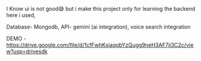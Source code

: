 I Know ui is not good😅 but i make this project only for learning the backend 
here i used,

Database- Mongodb,
API- gemini (ai integration),
voice search integration

DEMO -https://drive.google.com/file/d/1cfFwhKsjaqobYzQugg9neH3AF7ji3C2c/view?usp=drivesdk
